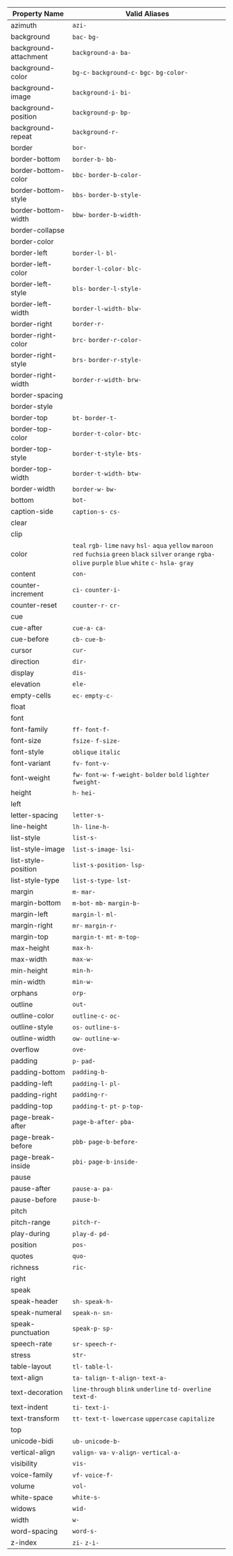 | Property Name | Valid Aliases |
| --- | --- |
| azimuth | `azi-`  |
| background | `bac-` `bg-`  |
| background-attachment | `background-a-` `ba-`  |
| background-color | `bg-c-` `background-c-` `bgc-` `bg-color-`  |
| background-image | `background-i-` `bi-`  |
| background-position | `background-p-` `bp-`  |
| background-repeat | `background-r-`  |
| border | `bor-`  |
| border-bottom | `border-b-` `bb-`  |
| border-bottom-color | `bbc-` `border-b-color-`  |
| border-bottom-style | `bbs-` `border-b-style-`  |
| border-bottom-width | `bbw-` `border-b-width-`  |
| border-collapse |  |
| border-color |  |
| border-left | `border-l-` `bl-`  |
| border-left-color | `border-l-color-` `blc-`  |
| border-left-style | `bls-` `border-l-style-`  |
| border-left-width | `border-l-width-` `blw-`  |
| border-right | `border-r-`  |
| border-right-color | `brc-` `border-r-color-`  |
| border-right-style | `brs-` `border-r-style-`  |
| border-right-width | `border-r-width-` `brw-`  |
| border-spacing |  |
| border-style |  |
| border-top | `bt-` `border-t-`  |
| border-top-color | `border-t-color-` `btc-`  |
| border-top-style | `border-t-style-` `bts-`  |
| border-top-width | `border-t-width-` `btw-`  |
| border-width | `border-w-` `bw-`  |
| bottom | `bot-`  |
| caption-side | `caption-s-` `cs-`  |
| clear |  |
| clip |  |
| color | `teal` `rgb-` `lime` `navy` `hsl-` `aqua` `yellow` `maroon` `red` `fuchsia` `green` `black` `silver` `orange` `rgba-` `olive` `purple` `blue` `white` `c-` `hsla-` `gray`  |
| content | `con-`  |
| counter-increment | `ci-` `counter-i-`  |
| counter-reset | `counter-r-` `cr-`  |
| cue |  |
| cue-after | `cue-a-` `ca-`  |
| cue-before | `cb-` `cue-b-`  |
| cursor | `cur-`  |
| direction | `dir-`  |
| display | `dis-`  |
| elevation | `ele-`  |
| empty-cells | `ec-` `empty-c-`  |
| float |  |
| font |  |
| font-family | `ff-` `font-f-`  |
| font-size | `fsize-` `f-size-`  |
| font-style | `oblique` `italic`  |
| font-variant | `fv-` `font-v-`  |
| font-weight | `fw-` `font-w-` `f-weight-` `bolder` `bold` `lighter` `fweight-`  |
| height | `h-` `hei-`  |
| left |  |
| letter-spacing | `letter-s-`  |
| line-height | `lh-` `line-h-`  |
| list-style | `list-s-`  |
| list-style-image | `list-s-image-` `lsi-`  |
| list-style-position | `list-s-position-` `lsp-`  |
| list-style-type | `list-s-type-` `lst-`  |
| margin | `m-` `mar-`  |
| margin-bottom | `m-bot-` `mb-` `margin-b-`  |
| margin-left | `margin-l-` `ml-`  |
| margin-right | `mr-` `margin-r-`  |
| margin-top | `margin-t-` `mt-` `m-top-`  |
| max-height | `max-h-`  |
| max-width | `max-w-`  |
| min-height | `min-h-`  |
| min-width | `min-w-`  |
| orphans | `orp-`  |
| outline | `out-`  |
| outline-color | `outline-c-` `oc-`  |
| outline-style | `os-` `outline-s-`  |
| outline-width | `ow-` `outline-w-`  |
| overflow | `ove-`  |
| padding | `p-` `pad-`  |
| padding-bottom | `padding-b-`  |
| padding-left | `padding-l-` `pl-`  |
| padding-right | `padding-r-`  |
| padding-top | `padding-t-` `pt-` `p-top-`  |
| page-break-after | `page-b-after-` `pba-`  |
| page-break-before | `pbb-` `page-b-before-`  |
| page-break-inside | `pbi-` `page-b-inside-`  |
| pause |  |
| pause-after | `pause-a-` `pa-`  |
| pause-before | `pause-b-`  |
| pitch |  |
| pitch-range | `pitch-r-`  |
| play-during | `play-d-` `pd-`  |
| position | `pos-`  |
| quotes | `quo-`  |
| richness | `ric-`  |
| right |  |
| speak |  |
| speak-header | `sh-` `speak-h-`  |
| speak-numeral | `speak-n-` `sn-`  |
| speak-punctuation | `speak-p-` `sp-`  |
| speech-rate | `sr-` `speech-r-`  |
| stress | `str-`  |
| table-layout | `tl-` `table-l-`  |
| text-align | `ta-` `talign-` `t-align-` `text-a-`  |
| text-decoration | `line-through` `blink` `underline` `td-` `overline` `text-d-`  |
| text-indent | `ti-` `text-i-`  |
| text-transform | `tt-` `text-t-` `lowercase` `uppercase` `capitalize`  |
| top |  |
| unicode-bidi | `ub-` `unicode-b-`  |
| vertical-align | `valign-` `va-` `v-align-` `vertical-a-`  |
| visibility | `vis-`  |
| voice-family | `vf-` `voice-f-`  |
| volume | `vol-`  |
| white-space | `white-s-`  |
| widows | `wid-`  |
| width | `w-`  |
| word-spacing | `word-s-`  |
| z-index | `zi-` `z-i-`  |
